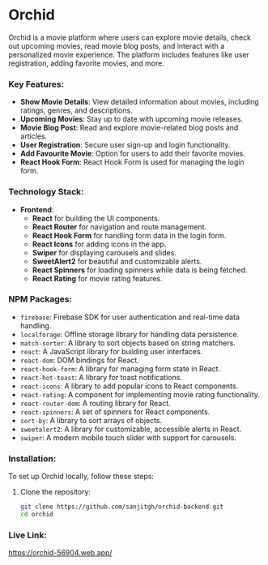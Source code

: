 # Orchid

Orchid is a movie platform where users can explore movie details, check out upcoming movies, read movie blog posts, and interact with a personalized movie experience. The platform includes features like user registration, adding favorite movies, and more.

### Key Features:
- **Show Movie Details**: View detailed information about movies, including ratings, genres, and descriptions.
- **Upcoming Movies**: Stay up to date with upcoming movie releases.
- **Movie Blog Post**: Read and explore movie-related blog posts and articles.
- **User Registration**: Secure user sign-up and login functionality.
- **Add Favourite Movie**: Option for users to add their favorite movies.
- **React Hook Form**: React Hook Form is used for managing the login form.

### Technology Stack:
- **Frontend**: 
  - **React** for building the UI components.
  - **React Router** for navigation and route management.
  - **React Hook Form** for handling form data in the login form.
  - **React Icons** for adding icons in the app.
  - **Swiper** for displaying carousels and slides.
  - **SweetAlert2** for beautiful and customizable alerts.
  - **React Spinners** for loading spinners while data is being fetched.
  - **React Rating** for movie rating features.

### NPM Packages:
- `firebase`: Firebase SDK for user authentication and real-time data handling.
- `localforage`: Offline storage library for handling data persistence.
- `match-sorter`: A library to sort objects based on string matchers.
- `react`: A JavaScript library for building user interfaces.
- `react-dom`: DOM bindings for React.
- `react-hook-form`: A library for managing form state in React.
- `react-hot-toast`: A library for toast notifications.
- `react-icons`: A library to add popular icons to React components.
- `react-rating`: A component for implementing movie rating functionality.
- `react-router-dom`: A routing library for React.
- `react-spinners`: A set of spinners for React components.
- `sort-by`: A library to sort arrays of objects.
- `sweetalert2`: A library for customizable, accessible alerts in React.
- `swiper`: A modern mobile touch slider with support for carousels.

### Installation:

To set up Orchid locally, follow these steps:

1. Clone the repository:
   ```bash
   git clone https://github.com/sanjitgh/orchid-backend.git
   cd orchid


### Live Link:

https://orchid-56904.web.app/